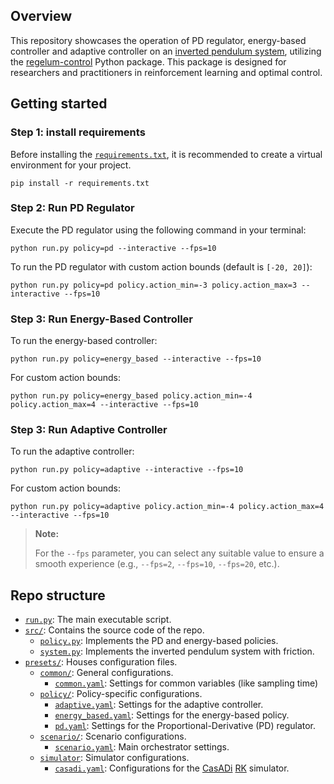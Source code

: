 ## Overview 

This repository showcases the operation of PD regulator, energy-based controller and adaptive controller on an [inverted pendulum system](https://regelum.aidynamic.io/systems/inv_pendulum/), utilizing the [regelum-control](https://regelum.aidynamic.io/systems/inv_pendulum/) Python package. This package is designed for researchers and practitioners in reinforcement learning and optimal control.

## Getting started


### Step 1: install requirements

Before installing the [`requirements.txt`](./requirements.txt), it is recommended to create a virtual environment for your project.

```shell
pip install -r requirements.txt
```

### Step 2: Run PD Regulator

Execute the PD regulator using the following command in your terminal:

```shell
python run.py policy=pd --interactive --fps=10
```    


To run the PD regulator with custom action bounds (default is `[-20, 20]`):


```shell
python run.py policy=pd policy.action_min=-3 policy.action_max=3 --interactive --fps=10
```  

### Step 3: Run Energy-Based Controller

To run the energy-based controller:

```shell
python run.py policy=energy_based --interactive --fps=10
```  

For custom action bounds:
```shell
python run.py policy=energy_based policy.action_min=-4 policy.action_max=4 --interactive --fps=10
```  

### Step 3: Run Adaptive Controller

To run the adaptive controller:

```shell
python run.py policy=adaptive --interactive --fps=10
```  

For custom action bounds:
```shell
python run.py policy=adaptive policy.action_min=-4 policy.action_max=4 --interactive --fps=10
```  



> **Note:**
>
> For the `--fps` parameter, you can select any suitable value to ensure a smooth experience (e.g., `--fps=2`, `--fps=10`, `--fps=20`, etc.).

## Repo structure

- [`run.py`](./run.py): The main executable script.
- [`src/`](./src/): Contains the source code of the repo.
    - [`policy.py`](./src/policy.py): Implements the PD and energy-based policies.
    - [`system.py`](./src/system.py): Implements the inverted pendulum system with friction.
- [`presets/`](./presets/): Houses configuration files.
    - [`common/`](./presets/common): General configurations.
        - [`common.yaml`](./presets/common/common.yaml): Settings for common variables (like sampling time)
    - [`policy/`](./presets/policy/): Policy-specific configurations.
        - [`adaptive.yaml`](./presets/policy/adaptive.yaml): Settings for the adaptive controller.
        - [`energy_based.yaml`](./presets/policy/energy_based.yaml): Settings for the energy-based policy.
        - [`pd.yaml`](./presets/policy/pd.yaml): Settings for the Proportional-Derivative (PD) regulator.
    - [`scenario/`](./presets/scenario/): Scenario configurations.
        - [`scenario.yaml`](./presets/scenario/scenario.yaml): Main orchestrator settings.
    - [`simulator`](./presets/simulator/): Simulator configurations.
        - [`casadi.yaml`](./presets/simulator/casadi.yaml): Configurations for the [CasADi](https://web.casadi.org/) [RK](https://en.wikipedia.org/wiki/Runge%E2%80%93Kutta_methods) simulator.


